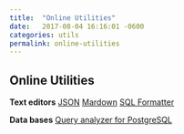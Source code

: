 ```yaml
---
title:  "Online Utilities"
date:   2017-08-04 16:16:01 -0600
categories: utils
permalink: online-utilities
---
```


Online Utilities
----------------

**Text editors**
[JSON](http://www.jsoneditoronline.org/)
[Mardown](https://stackedit.io)
[SQL Formatter](http://www.dpriver.com/pp/sqlformat.htm)


**Data bases**
[Query analyzer for PostgreSQL](https://explain.depesz.com/)
